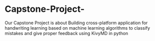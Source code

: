 # Capstone-Project-
Our Capstone Project is about Building cross-platform application for handwriting learning based on machine learning algorithms to classify mistakes and give proper feedback using KivyMD in python 
